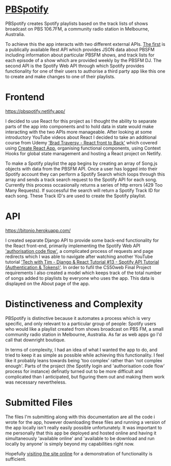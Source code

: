 # [PBSpotify](https://pbspotify.netlify.app/ 'PBSpotify')

PBSpotify creates Spotify playlists based on the track lists of shows broadcast on PBS 106.7FM, a community radio station in Melbourne, Australia.

To achieve this the app interacts with two different external APIs. [The first](https://airnet.org.au/rest/stations/3pbs/programs 'Airnet Rest API') is a publically available Rest API which provides JSON data about PBSFM including information about particular PBSFM shows, and track lists for each episode of a show which are provided weekly by the PBSFM DJ. The second API is the Spotify Web API through which Spotify provides functionality for one of their users to authorise a third party app like this one to create and make changes to one of their playlists.

# Frontend

https://pbspotify.netlify.app/

I decided to use React for this project as I thought the ability to separate parts of the app into components and to hold data in state would make interacting with the two APIs more manageable. After looking at some introductory YouTube videos about React I decided to take an additional course from Udemy ['Brad Traversy - React front to Back'](https://www.udemy.com/course/modern-react-front-to-back/ 'Brad Traversy - React front to Back') which covered using [Create React App](https://github.com/facebook/create-react-app 'Create React App on Github'), organising functional components, using Context Hooks for global state management and hosting a React project on Netlify.

To make a Spotify playlist the app begins by creating an array of Song.js objects with data from the PBSFM API. Once a user has logged into their Spotify account they can perform a Spotify Search which loops through this array and sends a track search request to the Spotify API for each song. Currently this process occasionally returns a series of http errors (429 Too Many Requests). If successful the search will return a Spotify Track ID for each song. These Track ID's are used to create the Spotify playlist.

# API

https://bitonio.herokuapp.com/

I created separate Django API to provide some back-end functionality for the React front-end, primarily implementing the Spotify Web API ['authorisation code flow'](https://developer.spotify.com/documentation/general/guides/authorization/code-flow/ 'Spotify developer guide'), a complicated process of requests and page redirects which I was able to navigate after watching another YouTube tutorial ['Tech with Tim - Django & React Tutorial #13 - Spotify API Tutorial (Authentication & Tokens)'](https://www.youtube.com/watch?v=rYDDWVuv-kI 'Tech with Tim'). In order to fufil the CS50web Final Project requirements I also created a model which keeps track of the total number of songs added to playlists by everyone who uses the app. This data is displayed on the About page of the app.

# Distinctiveness and Complexity

PBSpotify is distinctive because it automates a process which is very specific, and only relevant to a particular group of people: Spotify users who would like a playlist created from shows broadcast on PBS FM, a small community radio station in Melbourne, Australia. As far as web apps go I'd call that downright boutique.

In terms of complexity, I had an idea of what I wanted the app to do, and tried to keep it as simple as possible while achieving this functionality. I feel like it probably leans towards being 'too complex' rather than 'not complex enough'. Parts of the project (the Spotify login and 'authorisation code flow' process for instance) definatly turned out to be more difficult and complicated than I anticipated, but figuring them out and making them work was necessary nevertheless.

# Submitted Files

The files I'm submitting along with this documentation are all the code i wrote for the app, however downloading these files and running a version of the app locally isn't really easily possible unfortunately. It was important to me personally that this app be deployed and hosted online and having it simultaneously 'available online' and 'available to be download and run locally by anyone' is simply beyond my capabilities right now.

Hopefully [visiting the site online](https://pbspotify.netlify.app/ 'PBSpotify') for a demonstration of functionality is sufficient.
